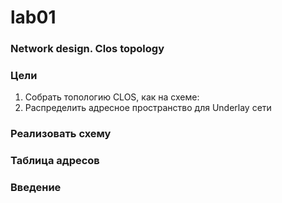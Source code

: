 # lab01

### Network design. Clos topology

### Цели

1. Собрать топологию CLOS, как на схеме: 
2. Распределить адресное пространство для Underlay сети

### Реализовать схему

### Таблица адресов

### Введение
